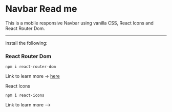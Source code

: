 # Navbar Read me

This is a mobile responsive Navbar using vanilla CSS, React Icons and React Router Dom.
<hr>

install the following:

<h3>React Router Dom</h3>

`npm i react-router-dom`

Link to learn more -> <a href="https://www.npmjs.com/package/react-router-dom">here</a>

React Icons

`npm i react-icons`

Link to learn more -->
